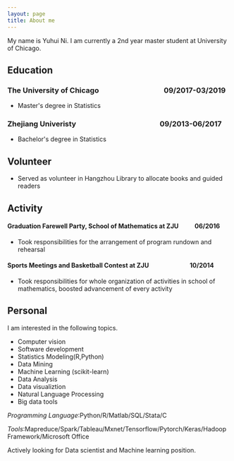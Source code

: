 ```yaml
---
layout: page
title: About me
---
```


My name is Yuhui Ni. I am currently a 2nd year master student at University of Chicago.

## Education
### The University of Chicago &nbsp;&nbsp;&nbsp;&nbsp;&nbsp;&nbsp;&nbsp;&nbsp;&nbsp;&nbsp;&nbsp;&nbsp;&nbsp;&nbsp;&nbsp;&nbsp;&nbsp;&nbsp;&nbsp;&nbsp; &nbsp;&nbsp;&nbsp; &nbsp;&nbsp;&nbsp; &nbsp;&nbsp;&nbsp; &nbsp;&nbsp;&nbsp; 09/2017-03/2019

- Master's degree in Statistics 

### Zhejiang Univeristy &nbsp;&nbsp;&nbsp;&nbsp;&nbsp;&nbsp;&nbsp;&nbsp;&nbsp;&nbsp;&nbsp;&nbsp;&nbsp;&nbsp; &nbsp;&nbsp;&nbsp;&nbsp;&nbsp;&nbsp;&nbsp;&nbsp;&nbsp;&nbsp;&nbsp;&nbsp;&nbsp;&nbsp;&nbsp;&nbsp;&nbsp; &nbsp;&nbsp;&nbsp; &nbsp;&nbsp;&nbsp;&nbsp;&nbsp;&nbsp; &nbsp;&nbsp;&nbsp; 09/2013-06/2017

- Bachelor's degree in Statistics

## Volunteer 
- Served as volunteer in Hangzhou Library to allocate books and guided readers

## Activity
#### Graduation Farewell Party, School of Mathematics at ZJU &nbsp;&nbsp;&nbsp;&nbsp;&nbsp;&nbsp;&nbsp;&nbsp;&nbsp; 06/2016
- Took responsibilities for the arrangement of program rundown and rehearsal

#### Sports Meetings and Basketball Contest at ZJU &nbsp;&nbsp;&nbsp;&nbsp; &nbsp;&nbsp;&nbsp;&nbsp;&nbsp;&nbsp;&nbsp;&nbsp;&nbsp;&nbsp;&nbsp;&nbsp;&nbsp;&nbsp;&nbsp;&nbsp;&nbsp;&nbsp;&nbsp;&nbsp;&nbsp;&nbsp;10/2014                      
- Took responsibilities for whole organization of activities in school of mathematics, boosted advancement of every activity

## Personal
I am interested in the following topics.

- Computer vision
- Software development
- Statistics Modeling(R,Python)
- Data Mining
- Machine Learning (scikit-learn)
- Data Analysis
- Data visualiztion
- Natural Language Processing
- Big data tools

*Programming Language*:Python/R/Matlab/SQL/Stata/C

*Tools*:Mapreduce/Spark/Tableau/Mxnet/Tensorflow/Pytorch/Keras/Hadoop Framework/Microsoft Office

Actively looking for Data scientist and Machine learning position.


